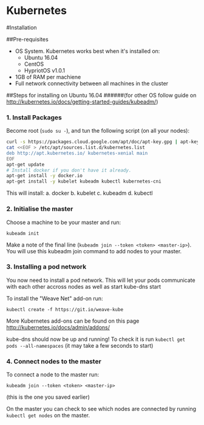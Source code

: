 # Kubernetes

#Installation

##Pre-requisites
 - OS System. Kubernetes works best when it's installed on:
   - Ubuntu 16.04
   - CentOS
   - HypriotOS v1.0.1
 - 1GB of RAM per machiene
 - Full network connectivity between all machines in the cluster
 
##Steps for installing on Ubuntu 16.04 
######(for other OS follow guide on http://kubernetes.io/docs/getting-started-guides/kubeadm/)
### 1. Install Packages
  Become root (`sudo su -`), and tun the following script (on all your nodes):
```bash
curl -s https://packages.cloud.google.com/apt/doc/apt-key.gpg | apt-key add -
cat <<EOF > /etc/apt/sources.list.d/kubernetes.list
deb http://apt.kubernetes.io/ kubernetes-xenial main
EOF
apt-get update
# Install docker if you don't have it already.
apt-get install -y docker.io
apt-get install -y kubelet kubeadm kubectl kubernetes-cni
```
  This will install:
   a. docker
   b. kubelet
   c. kubeadm
   d. kubectl
### 2. Initialise the master
  Choose a machine to be your master and run:
   ```
   kubeadm init
   ```
  Make a note of the final line (`kubeadm join --token <token> <master-ip>`). You will use this kubeadm join command to add nodes to your master.
### 3. Installing a pod network
  You now need to install a pod network. This will let your pods communicate with each other accross nodes as well as start kube-dns start
  
  To install the "Weave Net" add-on run:
  ```
  kubectl create -f https://git.io/weave-kube
  ```
  More Kubernetes add-ons can be found on this page http://kubernetes.io/docs/admin/addons/
  
  kube-dns should now be up and running! To check it is run `kubectl get pods --all-namespaces` (it may take a few seconds to start)
### 4. Connect nodes to the master
  To connect a node to the master run:
  ```
  kubeadm join --token <token> <master-ip>
  ```
  (this is the one you saved earlier)
  
  On the master you can check to see which nodes are connected by running `kubectl get nodes` on the master.
